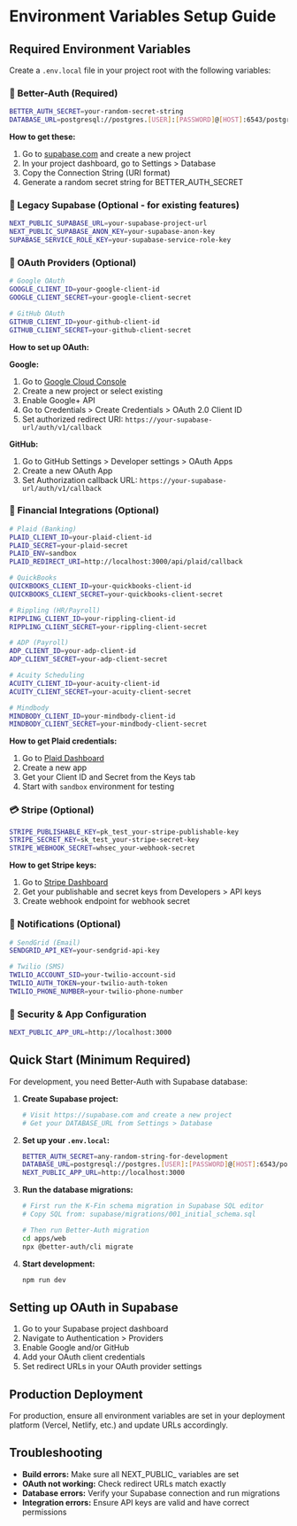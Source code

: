 # Environment Variables Setup Guide

## Required Environment Variables

Create a `.env.local` file in your project root with the following variables:

### 🔑 Better-Auth (Required)
```bash
BETTER_AUTH_SECRET=your-random-secret-string
DATABASE_URL=postgresql://postgres.[USER]:[PASSWORD]@[HOST]:6543/postgres
```

**How to get these:**
1. Go to [supabase.com](https://supabase.com) and create a new project
2. In your project dashboard, go to Settings > Database
3. Copy the Connection String (URI format)
4. Generate a random secret string for BETTER_AUTH_SECRET

### 🔑 Legacy Supabase (Optional - for existing features)
```bash
NEXT_PUBLIC_SUPABASE_URL=your-supabase-project-url
NEXT_PUBLIC_SUPABASE_ANON_KEY=your-supabase-anon-key
SUPABASE_SERVICE_ROLE_KEY=your-supabase-service-role-key
```

### 🔐 OAuth Providers (Optional)
```bash
# Google OAuth
GOOGLE_CLIENT_ID=your-google-client-id
GOOGLE_CLIENT_SECRET=your-google-client-secret

# GitHub OAuth  
GITHUB_CLIENT_ID=your-github-client-id
GITHUB_CLIENT_SECRET=your-github-client-secret
```

**How to set up OAuth:**

**Google:**
1. Go to [Google Cloud Console](https://console.cloud.google.com)
2. Create a new project or select existing
3. Enable Google+ API
4. Go to Credentials > Create Credentials > OAuth 2.0 Client ID
5. Set authorized redirect URI: `https://your-supabase-url/auth/v1/callback`

**GitHub:**
1. Go to GitHub Settings > Developer settings > OAuth Apps
2. Create a new OAuth App
3. Set Authorization callback URL: `https://your-supabase-url/auth/v1/callback`

### 🏦 Financial Integrations (Optional)
```bash
# Plaid (Banking)
PLAID_CLIENT_ID=your-plaid-client-id
PLAID_SECRET=your-plaid-secret
PLAID_ENV=sandbox
PLAID_REDIRECT_URI=http://localhost:3000/api/plaid/callback

# QuickBooks
QUICKBOOKS_CLIENT_ID=your-quickbooks-client-id
QUICKBOOKS_CLIENT_SECRET=your-quickbooks-client-secret

# Rippling (HR/Payroll)
RIPPLING_CLIENT_ID=your-rippling-client-id
RIPPLING_CLIENT_SECRET=your-rippling-client-secret

# ADP (Payroll)
ADP_CLIENT_ID=your-adp-client-id
ADP_CLIENT_SECRET=your-adp-client-secret

# Acuity Scheduling
ACUITY_CLIENT_ID=your-acuity-client-id
ACUITY_CLIENT_SECRET=your-acuity-client-secret

# Mindbody
MINDBODY_CLIENT_ID=your-mindbody-client-id
MINDBODY_CLIENT_SECRET=your-mindbody-client-secret
```

**How to get Plaid credentials:**
1. Go to [Plaid Dashboard](https://dashboard.plaid.com)
2. Create a new app
3. Get your Client ID and Secret from the Keys tab
4. Start with `sandbox` environment for testing

### 💳 Stripe (Optional)
```bash
STRIPE_PUBLISHABLE_KEY=pk_test_your-stripe-publishable-key
STRIPE_SECRET_KEY=sk_test_your-stripe-secret-key
STRIPE_WEBHOOK_SECRET=whsec_your-webhook-secret
```

**How to get Stripe keys:**
1. Go to [Stripe Dashboard](https://dashboard.stripe.com)
2. Get your publishable and secret keys from Developers > API keys
3. Create webhook endpoint for webhook secret

### 📧 Notifications (Optional)
```bash
# SendGrid (Email)
SENDGRID_API_KEY=your-sendgrid-api-key

# Twilio (SMS)
TWILIO_ACCOUNT_SID=your-twilio-account-sid
TWILIO_AUTH_TOKEN=your-twilio-auth-token
TWILIO_PHONE_NUMBER=your-twilio-phone-number
```

### 🔐 Security & App Configuration
```bash
NEXT_PUBLIC_APP_URL=http://localhost:3000
```

## Quick Start (Minimum Required)

For development, you need Better-Auth with Supabase database:

1. **Create Supabase project:**
   ```bash
   # Visit https://supabase.com and create a new project
   # Get your DATABASE_URL from Settings > Database
   ```

2. **Set up your `.env.local`:**
   ```bash
   BETTER_AUTH_SECRET=any-random-string-for-development
   DATABASE_URL=postgresql://postgres.[USER]:[PASSWORD]@[HOST]:6543/postgres
   NEXT_PUBLIC_APP_URL=http://localhost:3000
   ```

3. **Run the database migrations:**
   ```bash
   # First run the K-Fin schema migration in Supabase SQL editor
   # Copy SQL from: supabase/migrations/001_initial_schema.sql
   
   # Then run Better-Auth migration
   cd apps/web
   npx @better-auth/cli migrate
   ```

4. **Start development:**
   ```bash
   npm run dev
   ```

## Setting up OAuth in Supabase

1. Go to your Supabase project dashboard
2. Navigate to Authentication > Providers
3. Enable Google and/or GitHub
4. Add your OAuth client credentials
5. Set redirect URLs in your OAuth provider settings

## Production Deployment

For production, ensure all environment variables are set in your deployment platform (Vercel, Netlify, etc.) and update URLs accordingly.

## Troubleshooting

- **Build errors:** Make sure all NEXT_PUBLIC_ variables are set
- **OAuth not working:** Check redirect URLs match exactly
- **Database errors:** Verify your Supabase connection and run migrations
- **Integration errors:** Ensure API keys are valid and have correct permissions 